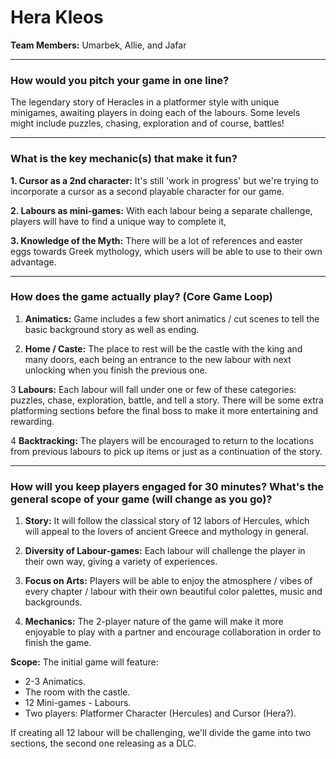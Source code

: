 # Hera Kleos

**Team Members:** Umarbek, Allie, and Jafar

---

### How would you pitch your game in one line?

The legendary story of Heracles in a platformer style with unique minigames, awaiting players in doing each of the labours. Some levels might include puzzles, chasing, exploration and of course, battles!

---

### What is the key mechanic(s) that make it fun?

**1. Cursor as a 2nd character:** It's still 'work in progress' but we're trying to incorporate a cursor as a second playable character for our game.

**2. Labours as mini-games:** With each labour being a separate challenge, players will have to find a unique way to complete it, 

**3. Knowledge of the Myth:** There will be a lot of references and easter eggs towards Greek mythology, which users will be able to use to their own advantage.

---

### How does the game actually play? (Core Game Loop)

1. **Animatics:** Game includes a few short animatics / cut scenes to tell the basic background story as well as ending.

2. **Home / Caste:** The place to rest will be the castle with the king and many doors, each being an entrance to the new labour with next unlocking when you finish the previous one.

3 **Labours:** Each labour will fall under one or few of these categories: puzzles, chase, exploration, battle, and tell a story. There will be some extra platforming sections before the final boss to make it more entertaining and rewarding.

4 **Backtracking:** The players will be encouraged to return to the locations from previous labours to pick up items or just as a continuation of the story.

---

### How will you keep players engaged for 30 minutes? What's the general scope of your game (will change as you go)?

1. **Story:** It will follow the classical story of 12 labors of Hercules, which will appeal to the lovers of ancient Greece and mythology in general.

2. **Diversity of Labour-games:** Each labour will challenge the player in their own way, giving a variety of experiences.

3. **Focus on Arts:** Players will be able to enjoy the atmosphere / vibes of every chapter / labour with their own beautiful color palettes, music and backgrounds.

4. **Mechanics:** The 2-player nature of the game will make it more enjoyable to play with a partner and encourage collaboration in order to finish the game.

**Scope:** The initial game will feature:
- 2-3 Animatics.
- The room with the castle.
- 12 Mini-games - Labours.
- Two players: Platformer Character (Hercules) and Cursor (Hera?).

If creating all 12 labour will be challenging, we'll divide the game into two sections, the second one releasing as a DLC.
